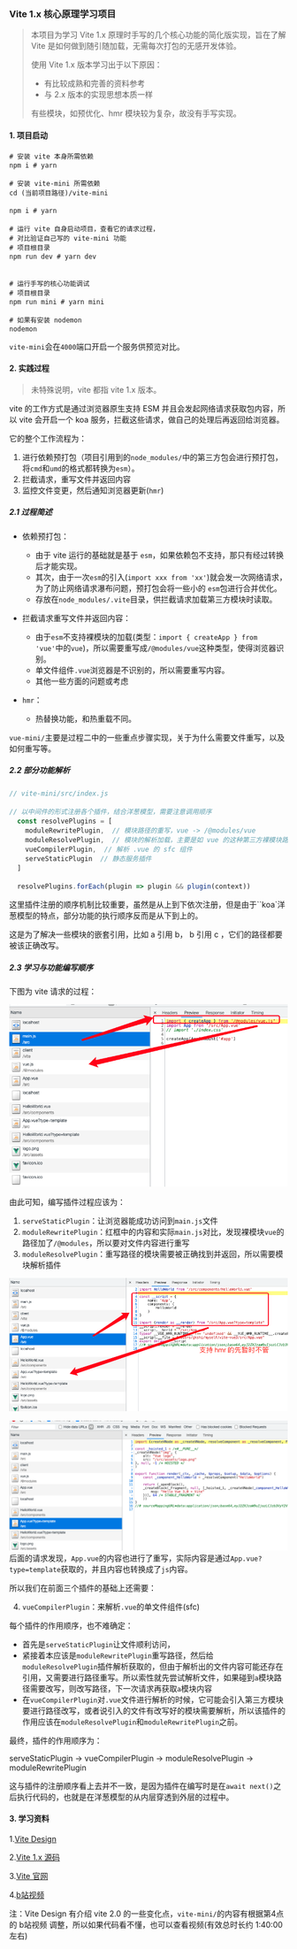 ### Vite 1.x 核心原理学习项目

> 本项目为学习 Vite 1.x 原理时手写的几个核心功能的简化版实现，旨在了解 Vite 是如何做到随引随加载，无需每次打包的无感开发体验。
>
> 使用 Vite 1.x 版本学习出于以下原因：
>
> - 有比较成熟和完善的资料参考
> - 与 2.x 版本的实现思想本质一样
>
> 有些模块，如预优化、hmr 模块较为复杂，故没有手写实现。



#### 1. 项目启动

```shell
# 安装 vite 本身所需依赖
npm i # yarn

# 安装 vite-mini 所需依赖
cd (当前项目路径)/vite-mini

npm i # yarn

# 运行 vite 自身启动项目，查看它的请求过程，
# 对比验证自己写的 vite-mini 功能
# 项目根目录
npm run dev # yarn dev


# 运行手写的核心功能调试
# 项目根目录
npm run mini # yarn mini

# 如果有安装 nodemon
nodemon

```

`vite-mini`会在`4000`端口开启一个服务供预览对比。



#### 2. 实践过程

> 未特殊说明，vite 都指 vite 1.x 版本。

vite 的工作方式是通过浏览器原生支持 ESM 并且会发起网络请求获取包内容，所以 vite 会开启一个 koa 服务，拦截这些请求，做自己的处理后再返回给浏览器。

它的整个工作流程为：

1. 进行依赖预打包（项目引用到的`node_modules/`中的第三方包会进行预打包，将`cmd`和`umd`的格式都转换为`esm`）。
2. 拦截请求，重写文件并返回内容
3. 监控文件变更，然后通知浏览器更新(`hmr`)

##### 2.1 过程简述

- 依赖预打包：
  - 由于 vite 运行的基础就是基于 `esm`，如果依赖包不支持，那只有经过转换后才能实现。
  - 其次，由于一次`esm`的引入(`import xxx from 'xx'`)就会发一次网络请求，为了防止网络请求瀑布问题，预打包会将一些小的 `esm`包进行合并优化。
  - 存放在`node_modules/.vite`目录，供拦截请求加载第三方模块时读取。

- 拦截请求重写文件并返回内容：
  - 由于`esm`不支持裸模块的加载(类型：`import { createApp } from 'vue'`中的`vue`)，所以需要重写成`/@modules/vue`这种类型，使得浏览器识别。
  - 单文件组件`.vue`浏览器是不识别的，所以需要重写内容。
  - 其他一些方面的问题或考虑
- `hmr`：
  - 热替换功能，和热重载不同。



`vue-mini/`主要是过程二中的一些重点步骤实现，关于为什么需要文件重写，以及如何重写等。

##### 2.2 部分功能解析

```javascript
// vite-mini/src/index.js

// 以中间件的形式注册各个插件，结合洋葱模型，需要注意调用顺序
  const resolvePlugins = [
    moduleRewritePlugin,  // 模块路径的重写，vue -> /@modules/vue
    moduleResolvePlugin,  // 模块的解析加载，主要是如 vue 的这种第三方裸模块路径改为了 /@modules/xxx，需要解析加载对应内容
    vueCompilerPlugin,  // 解析 .vue 的 sfc 组件
    serveStaticPlugin  // 静态服务插件
  ]
  
  resolvePlugins.forEach(plugin => plugin && plugin(context))
```

这里插件注册的顺序机制比较重要，虽然是从上到下依次注册，但是由于``koa`洋葱模型的特点，部分功能的执行顺序反而是从下到上的。

这是为了解决一些模块的嵌套引用，比如 a 引用 b， b 引用 c ，它们的路径都要被该正确改写。



##### 2.3 学习与功能编写顺序

下图为 vite 请求的过程：

![step-1](./readme-img/step-1.png)

由此可知，编写插件过程应该为：

1. `serveStaticPlugin`：让浏览器能成功访问到`main.js`文件
2. `moduleRewritePlugin`：红框中的内容和实际`main.js`对比，发现裸模块`vue`的路径加了`/@modules`，所以要对文件内容进行重写
3. `moduleResolvePlugin`：重写路径的模块需要被正确找到并返回，所以需要模块解析插件

![step-2](./readme-img/step-2.png)

![step-3](./readme-img/step-3.png)
后面的请求发现，`App.vue`的内容也进行了重写，实际内容是通过`App.vue?type=template`获取的，并且内容也转换成了`js`内容。

所以我们在前面三个插件的基础上还需要：

4. `vueCompilerPlugin`：来解析`.vue`的单文件组件(sfc)



每个插件的作用顺序，也不难确定：

- 首先是`serveStaticPlugin`让文件顺利访问，
- 紧接着本应该是`moduleRewritePlugin`重写路径，然后给`moduleResolvePlugin`插件解析获取的，但由于解析出的文件内容可能还存在引用，又需要进行路径重写。所以索性就先尝试解析文件，如果碰到`a`模块路径需要改写，则改写路径，下一次请求再获取`a`模块内容
- 在`vueCompilerPlugin`对`.vue`文件进行解析的时候，它可能会引入第三方模块要进行路径改写，或者说引入的文件有改写好的模块需要解析，所以该插件的作用应该在`moduleResolvePlugin`和`moduleRewritePlugin`之前。



最终，插件的作用顺序为：

serveStaticPlugin -> vueCompilerPlugin -> moduleResolvePlugin -> moduleRewritePlugin



这与插件的注册顺序看上去并不一致，是因为插件在编写时是在`await next()`之后执行代码的，也就是在洋葱模型的从内层穿透到外层的过程中。





#### 3. 学习资料

1.[Vite Design](https://vite-design.surge.sh/guide/getting-start.html#%E5%89%8D%E7%BD%AE%E7%9F%A5%E8%AF%86%E7%82%B9)

2.[Vite 1.x 源码](https://github.com/vitejs/vite/tree/1.x)

3.[Vite 官网](https://cn.vitejs.dev/)

4.[b站视频](https://www.bilibili.com/video/BV1at4y1a7zi)

注：Vite Design 有介绍 vite 2.0 的一些变化点，`vite-mini/`的内容有根据第4点的 b站视频 调整，所以如果代码看不懂，也可以查看视频(有效总时长约 1:40:00 左右)